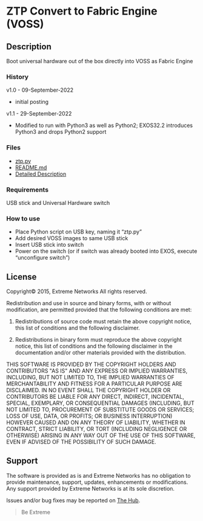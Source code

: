 # ZTP Convert to Fabric Engine (VOSS)
## Description
Boot universal hardware out of the box directly into VOSS as Fabric Engine

### History
v1.0 - 09-September-2022
* initial posting

v1.1 - 29-September-2022
* Modified to run with Python3 as well as Python2; EXOS32.2 introduces Python3 and drops Python2 support

### Files
* [ztp.py](ztp.py)
* [README.md](README.md)
* [Detailed Description](Universal-Hardware-USB-conversion-to-FabricEngine.pdf)


### Requirements
USB stick and Universal Hardware switch

### How to use
* Place Python script on USB key, naming it “ztp.py”
* Add desired VOSS images to same USB stick
* Insert USB stick into switch
* Power on the switch (or if switch was already booted into EXOS, execute “unconfigure switch”)




## License
Copyright© 2015, Extreme Networks
All rights reserved.

Redistribution and use in source and binary forms, with or without modification,
are permitted provided that the following conditions are met:

1. Redistributions of source code must retain the above copyright notice, this
list of conditions and the following disclaimer.

2. Redistributions in binary form must reproduce the above copyright notice,
this list of conditions and the following disclaimer in the documentation
and/or other materials provided with the distribution.

THIS SOFTWARE IS PROVIDED BY THE COPYRIGHT HOLDERS AND CONTRIBUTORS "AS IS" AND
ANY EXPRESS OR IMPLIED WARRANTIES, INCLUDING, BUT NOT LIMITED TO, THE IMPLIED
WARRANTIES OF MERCHANTABILITY AND FITNESS FOR A PARTICULAR PURPOSE ARE
DISCLAIMED. IN NO EVENT SHALL THE COPYRIGHT HOLDER OR CONTRIBUTORS BE LIABLE
FOR ANY DIRECT, INDIRECT, INCIDENTAL, SPECIAL, EXEMPLARY, OR CONSEQUENTIAL
DAMAGES (INCLUDING, BUT NOT LIMITED TO, PROCUREMENT OF SUBSTITUTE GOODS OR
SERVICES; LOSS OF USE, DATA, OR PROFITS; OR BUSINESS INTERRUPTION) HOWEVER
CAUSED AND ON ANY THEORY OF LIABILITY, WHETHER IN CONTRACT, STRICT LIABILITY,
OR TORT (INCLUDING NEGLIGENCE OR OTHERWISE) ARISING IN ANY WAY OUT OF THE USE
OF THIS SOFTWARE, EVEN IF ADVISED OF THE POSSIBILITY OF SUCH DAMAGE.

## Support
The software is provided as is and Extreme Networks has no obligation to provide
maintenance, support, updates, enhancements or modifications.
Any support provided by Extreme Networks is at its sole discretion.

Issues and/or bug fixes may be reported on [The Hub](https://community.extremenetworks.com/).

>Be Extreme
